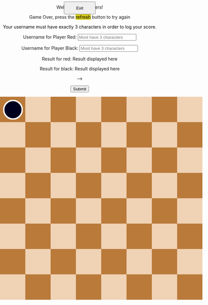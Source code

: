 <html>
<head>
    <title>     
    </title>

</head>
<body id="ht">
<div class="black_background" id="black_background"> </div>
    <div class="menu_controls" style="text-align:center;">
        <!-- Main Menu -->
        <div id="start_menu" class="py-4 text-light">
            <p>Welcome to checkers!</p>
        </div>
        <!-- Game Over -->
        <div id="gameover_form" class="py-4 text-light">
            <p>Game Over, press the <span style="background-color: #d4ca1c; color: #000000">refresh</span> button to try again</p>
            <p><span style="background-color: #FFFFFF; color: #000000">Your username must have exactly 3 characters in order to log your score.</span></p>
            <form action="javascript:create_user()">
                <p><label>
                    Username for Player Red:
                    <input type="text" name="uidR" id="user1" placeholder="Must have 3 characters" required>
                </label></p>
                <p><label>
                    Username for Player Black:
                    <input type="text" name="uidB" id="user2" placeholder="Must have 3 characters" required>
                </label></p>
                <!-- Alan's commit: -->
                <p><label>
                    Result for red:
                    <span name="resultR" id="resultR">Result displayed here</span>
                </label></p>
                <p><label>
                    Result for black:
                    <span name="resultB" id="resultB">Result displayed here</span>
                </label></p> -->
                <p>
                    <button onclick="alert('Your game has been posted!')">Submit</button>
                </p>
            </form>
            <!-- <a id="new_game1" class="link-alert">new game</a>
            <a id="setting_menu1" class="link-alert">settings</a> -->
        </div>
<!-- astea 2 sunt puse ca indexarea claselor sa inceapa de la 1 -->
<div class="checker white_checker" style="display:none"> </div>
<div class="checker black_checker" style="display:none"> </div>
<div class="square" style="display: none" id ="ht"> </div>
    <div class="score" id="score">
        <br>
    </div>
<button id="exit_screen" onclick="exitResultScreen()">Exit</button>
<div class="table" id="table">

  <div class="checker white_checker"> </div>
    <div class="checker white_checker"> </div>
    <div class="checker white_checker"> </div>
    <div class="checker white_checker"> </div>
    <div class="checker white_checker"> </div>
    <div class="checker white_checker"> </div>
    <div class="checker white_checker"> </div>
    <div class="checker white_checker"> </div>  
    <div class="checker white_checker"> </div>
    <div class="checker white_checker"> </div>
    <div class="checker white_checker"> </div>
    <div class="checker white_checker"> </div>  

  <div class="checker black_checker"> </div>
    <div class="checker black_checker"> </div>
    <div class="checker black_checker"> </div>
    <div class="checker black_checker"> </div>
    <div class="checker black_checker"> </div>
    <div class="checker black_checker"> </div>
    <div class="checker black_checker"> </div>
    <div class="checker black_checker"> </div>
    <div class="checker black_checker"> </div>
    <div class="checker black_checker"> </div>
    <div class="checker black_checker"> </div>
    <div class="checker black_checker"> </div>


  <div class="square black_square"> </div>
    <div class="square white_square"> </div>
    <div class="square black_square"> </div>
    <div class="square white_square"> </div>
    <div class="square black_square"> </div>
    <div class="square white_square"> </div>
    <div class="square black_square"> </div>
    <div class="square white_square"> </div>
    <div class="clear_float"> </div>
    
  <div class="square white_square"> </div>
    <div class="square black_square"> </div>
    <div class="square white_square"> </div>
    <div class="square black_square"> </div>
    <div class="square white_square"> </div>
    <div class="square black_square"> </div>
    <div class="square white_square"> </div>
    <div class="square black_square"> </div>
    <div class="clear_float"> </div>

  <div class="square black_square"> </div>
    <div class="square white_square"> </div>
    <div class="square black_square"> </div>
    <div class="square white_square"> </div>
    <div class="square black_square"> </div>
    <div class="square white_square"> </div>
    <div class="square black_square"> </div>
    <div class="square white_square"> </div>
    <div class="clear_float"> </div>

  <div class="square white_square"> </div>
    <div class="square black_square"> </div>
    <div class="square white_square"> </div>
    <div class="square black_square"> </div>
    <div class="square white_square"> </div>
    <div class="square black_square"> </div>
    <div class="square white_square"> </div>
    <div class="square black_square"> </div>
    <div class="clear_float"> </div>

  <div class="square black_square"> </div>
    <div class="square white_square"> </div>
    <div class="square black_square"> </div>
    <div class="square white_square"> </div>
    <div class="square black_square"> </div>
    <div class="square white_square"> </div>
    <div class="square black_square"> </div>
    <div class="square white_square"> </div>
    <div class="clear_float"> </div>

  <div class="square white_square"> </div>
    <div class="square black_square"> </div>
    <div class="square white_square"> </div>
    <div class="square black_square"> </div>
    <div class="square white_square"> </div>
    <div class="square black_square"> </div>
    <div class="square white_square"> </div>
    <div class="square black_square"> </div>
    <div class="clear_float"> </div>

  <div class="square black_square"> </div>
    <div class="square white_square"> </div>
    <div class="square black_square"> </div>
    <div class="square white_square"> </div>
    <div class="square black_square"> </div>
    <div class="square white_square"> </div>
    <div class="square black_square"> </div>
    <div class="square white_square"> </div>
    <div class="clear_float"> </div>

  <div class="square white_square"> </div>
    <div class="square black_square"> </div>
    <div class="square white_square"> </div>
    <div class="square black_square"> </div>
    <div class="square white_square"> </div>
    <div class="square black_square"> </div>
    <div class="square white_square"> </div>
    <div class="square black_square"> </div>
    <div class="clear_float"> </div>

</div>

<audio id="moveSound">
    <source src = "sounds/move.mp3"> 
</audio>
<audio id="winSound">
    <<source src="sounds/win.mp3">
</audio>
<script>
/*=========variabile globale=========================*/
var square_class = document.getElementsByClassName("square");
var white_checker_class = document.getElementsByClassName("white_checker");
var black_checker_class = document.getElementsByClassName("black_checker");
var table = document.getElementById("table");
var score = document.getElementById("score");
var black_background = document.getElementById("black_background");
const exit_background = document.getElementById("exit_screen");
exit_background.style.display = "none";
var moveSound = document.getElementById("moveSound");
var winSound = document.getElementById("winSound");
var windowHeight = window.innerHeight
|| document.documentElement.clientHeight
|| document.body.clientHeight;  ;
var windowWidth =  window.innerWidth
|| document.documentElement.clientWidth
|| document.body.clientWidth;
var moveLength = 80 ;
var moveDeviation = 10;
var Dimension = 1;
var selectedPiece,selectedPieceindex;
var upRight,upLeft,downLeft,downRight;  // toate variantele posibile de mers pt o  dama
var contor = 0 , gameOver = 0;
var bigScreen = 1;
var block = [];
var w_checker = [];
var b_checker = [];
var the_checker ;
var oneMove;
var anotherMove;
var mustAttack = false;
var multiplier = 1 // 2 daca face saritura 1 in caz contrat
var tableLimit,reverse_tableLimit ,  moveUpLeft,moveUpRight, moveDownLeft,moveDownRight , tableLimitLeft, tableLimitRight;
const GAMEOVERFORM = document.getElementById("gameover_form");
GAMEOVERFORM.style.display = "none";
// Alan's commit:
const result_red = document.getElementById("resultR");
const result_black = document.getElementById("resultB");
/*================================*/
  getDimension();
    if(windowWidth > 640){
        moveLength = 80;
        moveDeviation = 10;
    }
    else{
        moveLength = 50;
        moveDeviation = 6;
    }
/*================declararea claselor=========*/
var square_p = function(square,index){
    this.id = square;
    this.ocupied = false;
    this.pieceId = undefined;
    this.id.onclick = function() {
        makeMove(index);
    }
}
var checker = function(piece,color,square) {
    this.id = piece;
    this.color = color;
    this.king = false;
    this.ocupied_square = square;
    this.alive = true;
    this.attack = false;
    if(square%8){
        this.coordX= square%8;
        this.coordY = Math.floor(square/8) + 1 ;
    }
    else{
        this.coordX = 8;
        this.coordY = square/8 ;
    }
    this.id.onclick = function  () {
        showMoves(piece);   
    }
}
checker.prototype.setCoord = function(X,Y){
    var x = (this.coordX - 1  ) * moveLength + moveDeviation;
    var y = (this.coordY - 1 ) * moveLength  + moveDeviation;
    this.id.style.top = y + 'px';
    this.id.style.left = x + 'px';
}
checker.prototype.changeCoord = function(X,Y){
    this.coordY +=Y;
    this.coordX += X;
}
checker.prototype.checkIfKing = function () {
    if(this.coordY == 8 && !this.king &&this.color == "white"){
        this.king = true;
        this.id.style.border = "4px solid #FFFF00";
    }
    if(this.coordY == 1 && !this.king &&this.color == "black"){
        this.king = true;
        this.id.style.border = "4px solid #FFFF00";
    }
}
/*===============Initializarea campurilor de joc =================================*/
for (var i = 1; i <=64; i++)
    block[i] =new square_p(square_class[i],i);
/*==================================================*/
/*================initializarea damelor =================================*/
    // damele albe 
for (var i = 1; i <= 4; i++){
    w_checker[i] = new checker(white_checker_class[i], "white", 2*i -1 );
    w_checker[i].setCoord(0,0);
    block[2*i - 1].ocupied = true;
    block[2*i - 1].pieceId =w_checker[i];
}
for (var i = 5; i <= 8; i++){
    w_checker[i] = new checker(white_checker_class[i], "white", 2*i );
    w_checker[i].setCoord(0,0);
    block[2*i].ocupied = true;
    block[2*i].pieceId = w_checker[i];
}
for (var i = 9; i <= 12; i++){
    w_checker[i] = new checker(white_checker_class[i], "white", 2*i - 1 );
    w_checker[i].setCoord(0,0);
    block[2*i - 1].ocupied = true;
    block[2*i - 1].pieceId = w_checker[i];
}
//damele negre
for (var i = 1; i <= 4; i++){
    b_checker[i] = new checker(black_checker_class[i], "black", 56 + 2*i  );
    b_checker[i].setCoord(0,0);
    block[56 +  2*i ].ocupied = true;
    block[56+  2*i ].pieceId =b_checker[i];
}
for (var i = 5; i <= 8; i++){
    b_checker[i] = new checker(black_checker_class[i], "black", 40 +  2*i - 1 );
    b_checker[i].setCoord(0,0);
    block[ 40 + 2*i - 1].ocupied = true;
    block[ 40 + 2*i - 1].pieceId = b_checker[i];
}
for (var i = 9; i <= 12; i++){
    b_checker[i] = new checker(black_checker_class[i], "black", 24 + 2*i  );
    b_checker[i].setCoord(0,0);
    block[24 + 2*i ].ocupied = true;
    block[24 + 2*i ].pieceId = b_checker[i];
}
/*========================================================*/
/*================SELECTIA UNEI PIESE==============*/
the_checker = w_checker;
function showMoves (piece) {
    /* daca a fost selectat inainte o piesa stergem drumurile ei actualizand nu drumurile  Game made by Cojocaru Calin George all rights reserved piesei noi s
    electat
    */
    var match = false;
    mustAttack = false;
    if(selectedPiece){
            erase_roads(selectedPiece);
    }
    selectedPiece = piece;
    var i,j; // retine indicele damei
    for ( j = 1; j <= 12; j++){
        if(the_checker[j].id == piece){
            i = j;
            selectedPieceindex = j;
            match = true;
        }
    }
    if(oneMove && !attackMoves(oneMove)){
        changeTurns(oneMove);
        oneMove = undefined;
        return false;
    }
    if(oneMove && oneMove != the_checker[i] ){
        return false;
    }
    if(!match) {
     return 0 ; // daca nu a fost gasit nicio potrivire ; se intampla cand de exemplu rosu muta iar tu apasi pe negru
    }
    /*===acum in functie de culoarea lor setez marginile si miscarile damei===*/
    if(the_checker[i].color =="white"){
        tableLimit = 8;
        tableLimitRight = 1;
        tableLimitLeft = 8;
        moveUpRight = 7;
        moveUpLeft = 9;
        moveDownRight = - 9;
        moveDownLeft = -7;
    }
    else{
        tableLimit = 1;
        tableLimitRight = 8;
        tableLimitLeft = 1;
        moveUpRight = -7;
        moveUpLeft = -9;
        moveDownRight = 9;
        moveDownLeft = 7;
    }
    /*===========VERIFIC DACA POT ATACA====*/
        attackMoves(the_checker[i]); // verifica daca am vreo miscare de atac
    /*========DACA NU POT ATACA VERIFIC DACA POT MERGE======*/
    if(!mustAttack){
      downLeft = checkMove( the_checker[i] , tableLimit , tableLimitRight , moveUpRight , downLeft);
        downRight = checkMove( the_checker[i] , tableLimit , tableLimitLeft , moveUpLeft , downRight);
        if(the_checker[i].king){
            upLeft = checkMove( the_checker[i] , reverse_tableLimit , tableLimitRight , moveDownRight , upLeft);
            upRight = checkMove( the_checker[i], reverse_tableLimit , tableLimitLeft , moveDownLeft, upRight)
        }
    }
    if(downLeft || downRight || upLeft || upRight){
            return true;
        }
    return false;   
}
function erase_roads(piece){
    if(downRight) block[downRight].id.style.background = "#BA7A3A";
    if(downLeft) block[downLeft].id.style.background = "#BA7A3A";
    if(upRight) block[upRight].id.style.background = "#BA7A3A";
    if(upLeft) block[upLeft].id.style.background = "#BA7A3A";
}   
/*=============MUTAREA PIESEI======*/
function makeMove (index) {
    var isMove = false;
    if(!selectedPiece) // daca jocu de abea a inceput si nu a fost selectata nicio piesa
        return false;
    if(index != upLeft && index != upRight && index != downLeft && index != downRight){
        erase_roads(0);
        selectedPiece = undefined;
        return false;
    }
 /* =========perspectiva e a jucatorului care muta ======*/
    if(the_checker[1].color=="white"){
        cpy_downRight = upRight;
        cpy_downLeft = upLeft;
        cpy_upLeft = downLeft;
        cpy_upRight = downRight;
    }
    else{
        cpy_downRight = upLeft;
        cpy_downLeft = upRight;
        cpy_upLeft = downRight;
        cpy_upRight = downLeft;
    }  
    if(mustAttack)  // ca sa stiu daca sar doar un rand sau 2 
        multiplier = 2;
    else
        multiplier = 1;
        if(index == cpy_upRight){
            isMove = true;      
            if(the_checker[1].color=="white"){
                // muta piesa
                executeMove( multiplier * 1, multiplier * 1, multiplier * 9 );
                //elimina piesa daca a fost executata o saritura
                if(mustAttack) eliminateCheck(index - 9);
            }
            else{
                executeMove( multiplier * 1, multiplier * -1, multiplier * -7);
                if(mustAttack) eliminateCheck( index + 7 );
            }
        }
        if(index == cpy_upLeft){
            isMove = true;
            if(the_checker[1].color=="white"){
                executeMove( multiplier * -1, multiplier * 1, multiplier * 7);
                if(mustAttack)  eliminateCheck(index - 7 );             
            }
            else{
                executeMove( multiplier * -1, multiplier * -1, multiplier * -9);
                if (mustAttack) eliminateCheck( index + 9 );
            }
        }
        if(the_checker[selectedPieceindex].king){
            if(index == cpy_downRight){
                isMove = true;
                if(the_checker[1].color=="white"){
                    executeMove( multiplier * 1, multiplier * -1, multiplier * -7);
                    if(mustAttack) eliminateCheck ( index  + 7) ;
                }
                else{
                    executeMove( multiplier * 1, multiplier * 1, multiplier * 9);
                    if(mustAttack) eliminateCheck ( index  - 9) ;
                }
            }
        if(index == cpy_downLeft){
            isMove = true;
                if(the_checker[1].color=="white"){
                    executeMove( multiplier * -1, multiplier * -1, multiplier * -9);
                    if(mustAttack) eliminateCheck ( index  + 9) ;
                }
                else{
                    executeMove( multiplier * -1, multiplier * 1, multiplier * 7);
                    if(mustAttack) eliminateCheck ( index  - 7) ;
                }
            }
        }
    erase_roads(0);
    the_checker[selectedPieceindex].checkIfKing();
    // schimb randul
    if (isMove) {
            playSound(moveSound);
            anotherMove = undefined;
         if(mustAttack) {
                anotherMove = attackMoves(the_checker[selectedPieceindex]);
         }
        if (anotherMove){
            oneMove = the_checker[selectedPieceindex];
            showMoves(oneMove);
        }
        else{
            oneMove = undefined;
            changeTurns(the_checker[1]);
            gameOver = checkIfLost();
            if(gameOver) { setTimeout( declareWinner(),3000 ); return false};
            gameOver = checkForMoves();
            if(gameOver) { setTimeout( declareWinner() ,3000) ; return false};
        }
    }
}
/*===========MUTAREA PIESEI-SCHIMBAREA COORDONATELOR======*/
function executeMove (X,Y,nSquare){
    // schimb coordonate piesei mutate
    the_checker[selectedPieceindex].changeCoord(X,Y); 
    the_checker[selectedPieceindex].setCoord(0,0);
    // eliberez campul pe care il ocupa piesa si il ocup pe cel pe care il va ocupa
    block[the_checker[selectedPieceindex].ocupied_square].ocupied = false;          
    //alert (the_checker[selectedPieceindex].ocupied_square);
    block[the_checker[selectedPieceindex].ocupied_square + nSquare].ocupied = true;
    block[the_checker[selectedPieceindex].ocupied_square + nSquare].pieceId =   block[the_checker[selectedPieceindex].ocupied_square ].pieceId;
    block[the_checker[selectedPieceindex].ocupied_square ].pieceId = undefined;     
    the_checker[selectedPieceindex].ocupied_square += nSquare;
}
function checkMove(Apiece,tLimit,tLimit_Side,moveDirection,theDirection){
    if(Apiece.coordY != tLimit){
        if(Apiece.coordX != tLimit_Side && !block[ Apiece.ocupied_square + moveDirection ].ocupied){
            block[ Apiece.ocupied_square + moveDirection ].id.style.background = "#704923";
            theDirection = Apiece.ocupied_square + moveDirection;
        }
    else
            theDirection = undefined;
    }
    else
        theDirection = undefined;
    return theDirection;
}
function  checkAttack( check , X, Y , negX , negY, squareMove, direction){
    if(check.coordX * negX >=   X * negX && check.coordY *negY <= Y * negY && block[check.ocupied_square + squareMove ].ocupied && block[check.ocupied_square + squareMove].pieceId.color != check.color && !block[check.ocupied_square + squareMove * 2 ].ocupied){
        mustAttack = true;
        direction = check.ocupied_square +  squareMove*2 ;
        block[direction].id.style.background = "#704923";
        return direction ;
    }
    else
        direction =  undefined;
        return direction;
}
function eliminateCheck(indexx){
    if(indexx < 1 || indexx > 64)
        return  0;
    var x =block[ indexx ].pieceId ;
    x.alive =false;
    block[ indexx ].ocupied = false;
    x.id.style.display  = "none";
}
function attackMoves(ckc){
        upRight = undefined;
        upLeft = undefined;
        downRight = undefined;
        downLeft = undefined;
    if(ckc.king ){
        if(ckc.color == "white"){
            upRight = checkAttack( ckc , 6, 3 , -1 , -1 , -7, upRight );
            upLeft = checkAttack( ckc, 3 , 3 , 1 , -1 , -9 , upLeft );
        }
        else{
            downLeft = checkAttack( ckc , 3, 6, 1 , 1 , 7 , downLeft );
            downRight = checkAttack( ckc , 6 , 6 , -1, 1 ,9 , downRight );      
        }
    }
    if(ckc.color == "white"){
        downLeft = checkAttack( ckc , 3, 6, 1 , 1 , 7 , downLeft );
        downRight = checkAttack( ckc , 6 , 6 , -1, 1 ,9 , downRight );
    }
    else{
        upRight = checkAttack( ckc , 6, 3 , -1 , -1 , -7, upRight );
        upLeft = checkAttack( ckc, 3 , 3 , 1 , -1 , -9 , upLeft );
    }
    if(ckc.color== "black" && (upRight || upLeft || downLeft || downRight ) ) {
        var p = upLeft;
        upLeft = downLeft;
        downLeft = p;
        p = upRight;
        upRight = downRight;
        downRight = p;
        p = downLeft ;
        downLeft = downRight;
        downRight = p;
        p = upRight ;
        upRight = upLeft;
        upLeft = p;
    }
    if(upLeft != undefined || upRight != undefined || downRight != undefined || downLeft != undefined){
        return true;
    }
    return false;
}
function changeTurns(ckc){
        if(ckc.color=="white")
    the_checker = b_checker;
else
    the_checker = w_checker;
 }
function checkIfLost(){
    var i;
    for(i = 1 ; i <= 12; i++)
        if(the_checker[i].alive)
            return false;
    return true;
}
function exitResultScreen(){
    black_background.style.display = "none";
    exit_background.style.display = "none";
    score.style.display = "none";
    // GAMEOVERFORM.style.display = "none";
}
function  checkForMoves(){
    var i ;
    for(i = 1 ; i <= 12; i++)
        if(the_checker[i].alive && showMoves(the_checker[i].id)){
            erase_roads(0);
            return false;
        }
    return true;
}
function declareWinner(){
    // playSound(winSound);
    black_background.style.display = "inline";
    score.style.display = "block";
    exit_background.style.display = "inline";
    GAMEOVERFORM.style.display = "block";
0
if(the_checker[1].color == "white")
    score.innerHTML = "Black wins";
    result_red.innerHTML = "Loss";
    result_black.innerHTML = "Win";
else
    score.innerHTML = "Red wins";
    result_red.innerHTML = "Win";
    result_black.innerHTML = "Loss";
}
function playSound(sound){
    if(sound) sound.play();
}
function getDimension (){
    contor ++;
 windowHeight = window.innerHeight
    || document.documentElement.clientHeight
    || document.body.clientHeight;  ;
 windowWidth =  window.innerWidth
    || document.documentElement.clientWidth
    || document.body.clientWidth;
}
document.getElementsByTagName("BODY")[0].onresize = function(){
    getDimension();
    var cpy_bigScreen = bigScreen ;
if(windowWidth < 650){
        moveLength = 50;
        moveDeviation = 6; 
        if(bigScreen == 1) bigScreen = -1;
    }
if(windowWidth > 650){
        moveLength = 80;
        moveDeviation = 10; 
        if(bigScreen == -1) bigScreen = 1;
    }
    if(bigScreen !=cpy_bigScreen){
    for(var i = 1; i <= 12; i++){
        b_checker[i].setCoord(0,0);
        w_checker[i].setCoord(0,0);
    }
    }
}
</script>
<style>
  body , html{
        transition: 1s ease-in-out;
        width: 100%;
        height : 100%;
        margin : 0 0;
        padding: 0  0;
}
.square{
    float: left;
    width: 80px;
    height: 80px;
}
.white_square{
    background-color:#F0D2B4;
}
.black_square{
    background-color :#BA7A3A;
}
.clear_float{
    clear: both;
}
.table{
    position: relative;
    width: 640px;
    height: 640px;
    margin: 0 auto;
}
.score{
    background-color: #1aaaad;
    color: white;
    display: none;
    font-size: 45px;
    font-weight: 900;
    height:150px;
    border-radius: 10%;
    left: 0px;
    letter-spacing: 1px;
    margin : 0 auto;
    padding-top: 30px;
    overflow: hidden;
    position: absolute;
    right: 0px;
    text-align: center;
    top: 15%;
    width: 200px;
    z-index: 8;
    font-family: Calibri, Candara, Segoe, 'Segoe UI', Optima, Arial, sans-serif;
     -webkit-transition: 5s ease-in-out;
    -moz-transition: 5s ease-in-out;
  -o-transition: 5s ease-in-out;
  transition: 5s ease-in-out;
}
.checker{
    top:10px;
    left:10px;
    width: 54px;
    height: 54px;
    border-radius: 50%;
    position: absolute;
    border: 4px solid white;
    cursor: pointer;    
}
.white_checker{
    background: #CC0000;
 -webkit-transition: 0.3s ease-in-out;
    -moz-transition: 0.3s ease-in-out;
  -o-transition: 0.3s ease-in-out;
  transition: 0.3s ease-in-out;
}
.black_checker{
    background: #00001F;
 -webkit-transition: 0.3s ease-in-out;
    -moz-transition: 0.3s ease-in-out;
  -o-transition: 0.3s ease-in-out;
  transition: 0.3s ease-in-out;
}
.black_background{
    /* position: fixed; */
    overflow: hidden;
    position: absolute;
    width: 100%;
    height: 120%;
    background-color: black;
    opacity: 0.5;
    z-index:  8;
    display: none;
    float: left;
}
#exit_screen{
    z-index: 10;
    overflow: hidden;
    position: absolute;
    transform: translate(-50%, -750%);
    height: 40px;
    width: 100px;
}
@media only screen and (max-width : 640px){
    .table{
        width: 400px;
        height: 400px;  
    }
    .square{
        width: 50px;
        height: 50px;
    }
    .checker{
        width: 32px;
        height: 32px;
    }
}
</style>
</body>
</html>

<script>
 // prepare HTML result container for new output
  // const resultContainer = document.getElementById("scoresList");
  // prepare URL's to allow easy switch from deployment and localhost
  //const url = "http://localhost:8095/api/score"
  const url = "http://192.168.1.97:8086/api/checkers"
  const create_fetch = url + '/addCheckersGame';
  // Load users on page entry
  function create_user(){
    //Validate Password (must be 6-20 characters in len)
    //verifyPassword("click");
    const body = {
        uidB: document.getElementById("user2").value,
        resultB: result_black.innerHTML,
        uidR: document.getElementById("user1").value,
        resultR: result_red.innerHTML
        
    };
    const requestOptions = {
        method: 'POST',
        body: JSON.stringify(body),
        mode: 'cors',
        cache: 'default',
        //credentials: 'include',
        headers: {
            "content-type": "application/json",
            'Authorization': 'Bearer my-token',
        },
    };
    // URL for Create API
    // Fetch API call to the database to create a new user
    fetch(create_fetch, requestOptions)
      .then(response => {
        // trap error response from Web API
        if (response.status !== 200) {
          const errorMsg = 'Database create error: ' + response.status;
          console.log(errorMsg);
          return;
        }
        // response contains valid result
        response.json().then(data => {
            console.log(data);
        })
    })
  }
</script>
